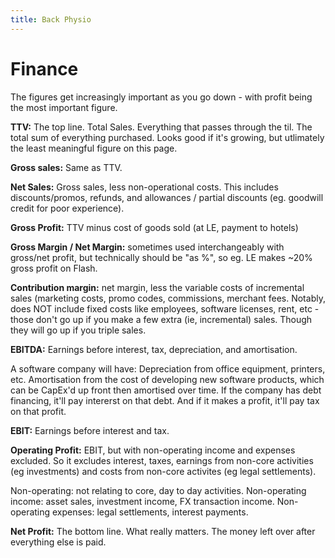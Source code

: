 ```yaml
---
title: Back Physio
---
```


<h1>Finance</h1>

The figures get increasingly important as you go down - with profit being the most important figure.

**TTV:** The top line. Total Sales. Everything that passes through the til. The total sum of everything purchased. Looks good if it's growing, but utlimately the least meaningful figure on this page.

**Gross sales:** Same as TTV.

**Net Sales:** Gross sales, less non-operational costs. This includes discounts/promos, refunds, and allowances / partial discounts (eg. goodwill credit for poor experience).

**Gross Profit:** TTV minus cost of goods sold (at LE, payment to hotels)

**Gross Margin / Net Margin:** sometimes used interchangeably with gross/net profit, but technically should be "as %", so eg. LE makes ~20% gross profit on Flash.

**Contribution margin:** net margin, less the variable costs of incremental sales (marketing costs, promo codes, commissions, merchant fees. Notably, does NOT include fixed costs like employees, software licenses, rent, etc - those don't go up if you make a few extra (ie, incremental) sales. Though they will go up if you triple sales.

**EBITDA:** Earnings before interest, tax, depreciation, and amortisation. 

A software company will have:
Depreciation from office equipment, printers, etc.
Amortisation from the cost of developing new software products, which can be CapEx'd up front then amortised over time.
If the company has debt financing, it'll pay intererst on that debt.
And if it makes a profit, it'll pay tax on that profit.

**EBIT:** Earnings before interest and tax.

**Operating Profit:** EBIT, but with non-operating income and expenses excluded. So it excludes interest, taxes, earnings from non-core activities (eg investments) and costs from non-core activites (eg legal settlements).

Non-operating: not relating to core, day to day activities.
Non-operating income: asset sales, investment income, FX transaction income.
Non-operating expenses: legal settlements, interest payments.

**Net Profit:** The bottom line. What really matters. The money left over after everything else is paid.